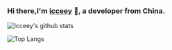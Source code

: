 ### Hi there,I'm [icceey](https://github.com/icceey) 👋, a developer from China.

![Icceey's github stats](https://github-readme-stats.vercel.app/api?username=icceey&show_icons=true&count_private=true&include_all_commits=true)

![Top Langs](https://github-readme-stats.vercel.app/api/top-langs/?username=icceey&count_private=true&hide=HTML)
